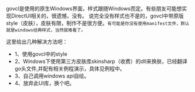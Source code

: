 govcl是使用的原生Windows界面，样式跟随Windows而定。有些朋友可能想实现DirectUI相关的，很遗憾，没有。 说完全没有样式也不是的，govcl中带原版style（皮肤），皮肤有限，制作不是很方便。`有可能是你没有使用manifest文件，默认就是windows经典样式，当然就难看了。`   

这里给出几种解决方法吧：  

* 1、使用govcl中的style  
* 2、Windows下使用第三方皮肤库skinsharp（收费）的dll来换肤，已经翻译go头文件,并配有相关例程演示，具体见例程中。   
* 3、自己调用windows api自绘。  
* 4、放弃此UI库，换个吧。